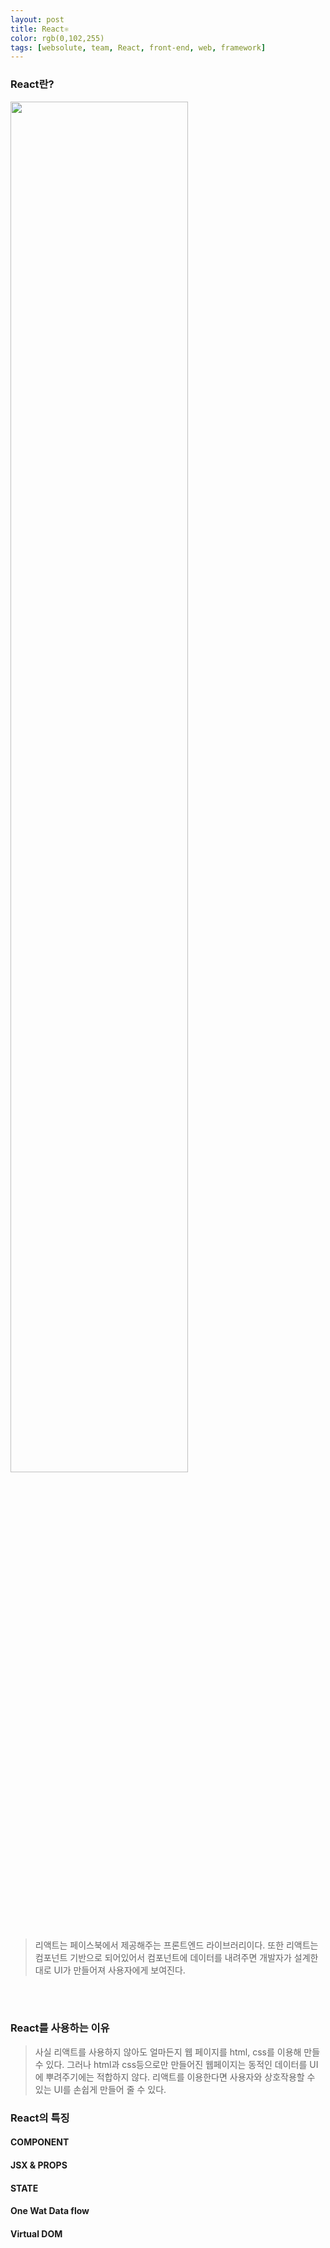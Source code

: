 ```yaml
---
layout: post
title: React⚛
color: rgb(0,102,255)
tags: [websolute, team, React, front-end, web, framework]
---
```


### React란?

<img src="https://media.vlpt.us/images/daybreak/post/3362c836-4cca-4b8a-a1f9-cf859e8fd210/react.jpeg" width="75%">

> 리액트는 페이스북에서 제공해주는 프론트엔드 라이브러리이다.
> 또한 리액트는 컴포넌트 기반으로 되어있어서 컴포넌트에 데이터를 내려주면 개발자가 설계한대로 UI가 만들어져 사용자에게 보여진다.

<br>
<br>

### React를 사용하는 이유

> 사실 리액트를 사용하지 않아도 얼마든지 웹 페이지를 html, css를 이용해 만들 수 있다.
> 그러나 html과 css등으로만 만들어진 웹페이지는 동적인 데이터를 UI에 뿌려주기에는 적합하지 않다.
> 리액트를 이용한다면 사용자와 상호작용할 수 있는 UI를 손쉽게 만들어 줄 수 있다.

### React의 특징

#### COMPONENT

#### JSX & PROPS

#### STATE

#### One Wat Data flow

#### Virtual DOM
